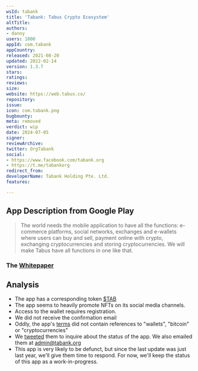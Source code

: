 ```yaml
---
wsId: tabank
title: 'Tabank: Tabus Crypto Ecosystem'
altTitle: 
authors:
- danny
users: 1000
appId: com.tabank
appCountry: 
released: 2021-08-20
updated: 2022-02-14
version: 1.3.7
stars: 
ratings: 
reviews: 
size: 
website: https://web.tabus.co/
repository: 
issue: 
icon: com.tabank.png
bugbounty: 
meta: removed
verdict: wip
date: 2024-07-05
signer: 
reviewArchive: 
twitter: OrgTabank
social:
- https://www.facebook.com/tabank.org
- https://t.me/tabankorg
redirect_from: 
developerName: Tabank Holding Pte. Ltd.
features: 

---
```


## App Description from Google Play 

> The world needs the mobile application to have all the functions: e-commerce platforms, social networks, exchanges and e-wallets where users can buy and sell, payment online with crypto, exchanging cryptocurrencies and storing cryptocurrencies. We will make Tabus have all functions in one like that.

### The [Whitepaper](https://whitepaper.tabank.org/)

## Analysis 

- The app has a corresponding token [$TAB](https://coinmarketcap.com/currencies/tabank/)
- The app seems to heavily promote NFTs on its social media channels.
- Access to the wallet requires registration. 
- We did not receive the confirmation email
- Oddly, the app's [terms](https://web.tabus.co/terms) did not contain references to "wallets", "bitcoin" or "cryptocurrencies"
- We [tweeted](https://twitter.com/BitcoinWalletz/status/1664881907320909824) them to inquire about the status of the app. We also emailed them at admin@tabank.org 
- This app is very likely to be defunct, but since the last update was just last year, we'll give them time to respond. For now, we'll keep the status of this app as a work-in-progress.

 

